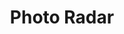 ---
title: Photo Radar
category: photo-radar
permalink: /category/photo-radar
opening-sentence: "Are you annoyed at all the photo radar in the city?"
publish: false
---